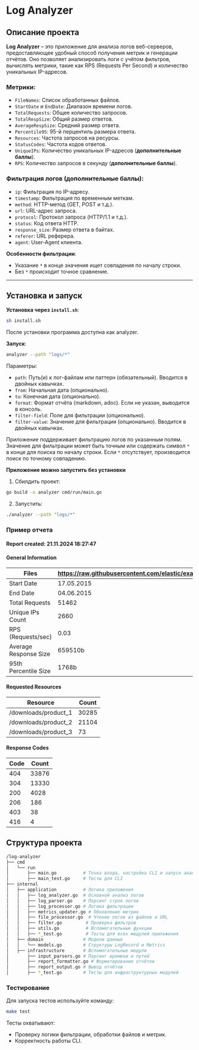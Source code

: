 # Log Analyzer

## Описание проекта

**Log Analyzer** – это приложение для анализа логов веб-серверов, предоставляющее удобный способ получения метрик и генерации отчётов. Оно позволяет анализировать логи с учётом фильтров, вычислять метрики, такие как RPS (Requests Per Second) и количество уникальных IP-адресов.

### Метрики:
- `FileNames`: Список обработанных файлов.
- `StartDate` и `EndDate`: Диапазон времени логов.
- `TotalRequests`: Общее количество запросов.
- `TotalRespSize`: Общий размер ответов.
- `AverageRespSize`: Средний размер ответа.
- `Percentile95`: 95-й перцентиль размера ответа.
- `Resources`: Частота запросов на ресурсы.
- `StatusCodes`: Частота кодов ответов.
- `UniqueIPs`: Количество уникальных IP-адресов (**дополнительные баллы**).
- `RPS`: Количество запросов в секунду (**дополнительные баллы**).

### Фильтрация логов (дополнительные баллы):
- `ip`: Фильтрация по IP-адресу.
- `timestamp`: Фильтрация по временным меткам.
- `method`: HTTP-метод (GET, POST и т.д.).
- `url`: URL-адрес запроса.
- `protocol`: Протокол запроса (HTTP/1.1 и т.д.).
- `status`: Код ответа HTTP.
- `response_size`: Размер ответа в байтах.
- `referer`: URL реферера.
- `agent`: User-Agent клиента.

**Особенности фильтрации**:
- Указание `*` в конце значения ищет совпадения по началу строки.
- Без `*` происходит точное сравнение.

---

## Установка и запуск

**Установка через `install.sh`**:
``` bash
sh install.sh
```
После установки программа доступна как analyzer.

**Запуск**:
``` bash
analyzer --path "logs/*" 
```

Параметры:

- `path`: Путь(и) к лог-файлам или паттерн (обязательный). Вводится в двойных кавычках. 
- `from`: Начальная дата (опционально).
- `to`: Конечная дата (опционально).
- `format`: Формат отчёта (markdown, adoc). Если не указан, выводится в консоль.
- `filter-field`: Поле для фильтрации (опционально). 
- `filter-value`: Значение для фильтрации (опционально). Вводится в двойных кавычках.

Приложение поддерживает фильтрацию логов по указанным полям. 
Значение для фильтрации может быть точным или содержать символ `*` в конце для поиска по началу строки. 
Если `*` отсутствует, производится поиск по точному совпадению.

**Приложение можно запустить без установки**

1. Сбилдить проект:
``` bash
go build -o analyzer cmd/run/main.go
```

2. Запустить:
``` bash
./analyzer --path "logs/*"
```

### Пример отчета

#### Report created: 21.11.2024 18:27:47

#### General Information

| Files | https://raw.githubusercontent.com/elastic/examples/master/Common%20Data%20Formats/nginx_logs/nginx_logs |
| --- | --- |
| Start Date | 17.05.2015 |
| End Date | 04.06.2015 |
| Total Requests | 51462 |
| Unique IPs Count | 2660 |
| RPS (Requests/sec) | 0.03 |
| Average Response Size | 659510b |
| 95th Percentile Size | 1768b |

#### Requested Resources

| Resource | Count |
| --- | --- |
| /downloads/product_1 | 30285 |
| /downloads/product_2 | 21104 |
| /downloads/product_3 | 73 |

#### Response Codes

| Code | Count |
| --- | --- |
| 404 | 33876 |
| 304 | 13330 |
| 200 | 4028 |
| 206 | 186 |
| 403 | 38 |
| 416 | 4 |



## Структура проекта

``` bash
/log-analyzer
├── cmd
│   └── run                 
│       ├── main.go          # Точка входа, настройка CLI и запуск анализа
│       ├── main_test.go     # Тесты для CLI
├── internal
│   ├── application          # Логика приложения
│   │   ├── log_analyzer.go  # Основной анализ логов
│   │   ├── log_parser.go    # Парсинг строк логов
│   │   ├── log_processor.go # Логика фильтрации
│   │   ├── metrics_updater.go # Обновление метрик
│   │   ├── file_processor.go  # Чтение логов из файлов и URL
│   │   ├── filter.go         # Проверка фильтров
│   │   ├── utils.go          # Вспомогательные функции
│   │   ├── *_test.go         # Тесты для всех модулей приложения
│   ├── domain               # Модели данных
│   │   └── models.go        # Структуры LogRecord и Metrics
│   ├── infrastructure       # Вспомогательные модули
│       ├── input_parsers.go # Парсинг времени и путей
│       ├── report_formatter.go # Форматирование отчётов
│       ├── report_output.go # Вывод отчётов
│       ├── *_test.go        # Тесты для инфраструктурных модулей
```

### Тестирование

Для запуска тестов используйте команду:
``` bash
make test
```
Тесты охватывают:
- Проверку логики фильтрации, обработки файлов и метрик.
- Корректность работы CLI.

